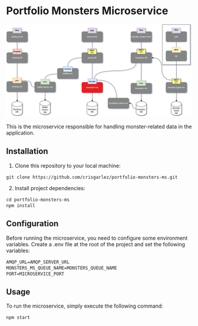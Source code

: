# Portfolio Monsters Microservice

![Cover Image](./public/images/portfolio-monsters-ms.svg)

This is the microservice responsible for handling monster-related data in the application.

## Installation

1. Clone this repository to your local machine:

```
git clone https://github.com/crisgarlez/portfolio-monsters-ms.git
```

2. Install project dependencies:

```
cd portfolio-monsters-ms
npm install
```

## Configuration

Before running the microservice, you need to configure some environment variables. Create a .env file at the root of the project and set the following variables:

```
AMQP_URL=AMQP_SERVER_URL
MONSTERS_MS_QUEUE_NAME=MONSTERS_QUEUE_NAME
PORT=MICROSERVICE_PORT
```

## Usage

To run the microservice, simply execute the following command:

```
npm start
```
